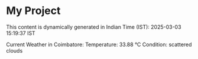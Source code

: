 # My Project

This content is dynamically generated in Indian Time (IST): 2025-03-03 15:19:37 IST


Current Weather in Coimbatore:
Temperature: 33.88 °C
Condition: scattered clouds

